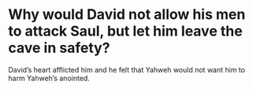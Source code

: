 # Why would David not allow his men to attack Saul, but let him leave the cave in safety?

David’s heart afflicted him and he felt that Yahweh would not want him to harm Yahweh’s anointed.

